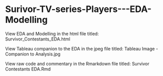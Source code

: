 # Surivor-TV-series-Players---EDA-Modelling

View EDA and Modelling in the html file titled: Survivor_Contestants_EDA.html

View Tableau companion to the EDA in the jpeg file titled: Tableau Image - Companion to Analysis.jpg

View raw code and commentary in the Rmarkdown file titled: Survivor Contestants EDA.Rmd
